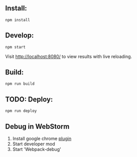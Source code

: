 Install:
--------

`npm install`

Develop:
--------

`npm start`

Visit [http://localhost:8080/](http://localhost:8080/) to view results with live reloading.

Build:
------

`npm run build`

TODO: Deploy:
-------------

`npm run deploy`


Debug in WebStorm
-----------------

1. Install google chrome [plugin](https://chrome.google.com/webstore/detail/jetbrains-ide-support/hmhgeddbohgjknpmjagkdomcpobmllji?utm_campaign=en&utm_source=en-et-na-us-oc-webstrapp&utm_medium=et)
2. Start developer mod
3. Start 'Webpack-debug'
